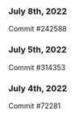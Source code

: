 ### July 8th, 2022

Commit #242588

### July 5th, 2022

Commit #314353


### July 4th, 2022

Commit #72281
